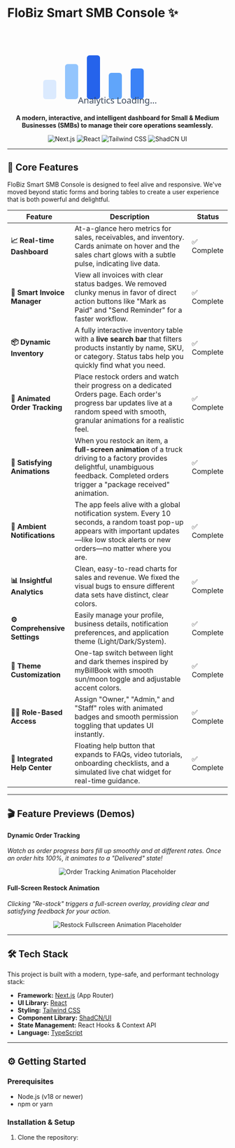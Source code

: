 # FloBiz Smart SMB Console ✨

<p align="center">
  <!-- Animated SVG: Pulsing Dashboard Analytics Bars -->
  <svg width="400" height="180" viewBox="0 0 400 180" fill="none" xmlns="http://www.w3.org/2000/svg">
    <rect x="30" y="120" width="30" height="40" rx="6" fill="#DBEAFE">
      <animate attributeName="y" values="120;60;120" dur="2s" repeatCount="indefinite"/>
      <animate attributeName="height" values="40;100;40" dur="2s" repeatCount="indefinite"/>
    </rect>
    <rect x="80" y="80" width="30" height="80" rx="6" fill="#93C5FD">
      <animate attributeName="y" values="80;40;80" dur="2s" repeatCount="indefinite" begin="0.2s"/>
      <animate attributeName="height" values="80;120;80" dur="2s" repeatCount="indefinite" begin="0.2s"/>
    </rect>
    <rect x="130" y="60" width="30" height="100" rx="6" fill="#2563EB">
      <animate attributeName="y" values="60;30;60" dur="2s" repeatCount="indefinite" begin="0.4s"/>
      <animate attributeName="height" values="100;130;100" dur="2s" repeatCount="indefinite" begin="0.4s"/>
    </rect>
    <rect x="180" y="100" width="30" height="60" rx="6" fill="#60A5FA">
      <animate attributeName="y" values="100;80;100" dur="2s" repeatCount="indefinite" begin="0.6s"/>
      <animate attributeName="height" values="60;80;60" dur="2s" repeatCount="indefinite" begin="0.6s"/>
    </rect>
    <rect x="230" y="90" width="30" height="70" rx="6" fill="#3B82F6">
      <animate attributeName="y" values="90;40;90" dur="2s" repeatCount="indefinite" begin="0.8s"/>
      <animate attributeName="height" values="70;120;70" dur="2s" repeatCount="indefinite" begin="0.8s"/>
    </rect>
    <text x="200" y="170" font-size="20" text-anchor="middle" fill="#334155" font-family="Segoe UI, Arial, sans-serif">
      Analytics Loading...
      <animate attributeName="opacity" values="1;0.5;1" dur="1.2s" repeatCount="indefinite"/>
    </text>
  </svg>
</p>

<p align="center">
  <strong>A modern, interactive, and intelligent dashboard for Small & Medium Businesses (SMBs) to manage their core operations seamlessly.</strong>
</p>

<p align="center">
  <img alt="Next.js" src="https://img.shields.io/badge/Next.js-15.x-black?style=for-the-badge&logo=next.js">
  <img alt="React" src="https://img.shields.io/badge/React-18.x-blue?style=for-the-badge&logo=react">
  <img alt="Tailwind CSS" src="https://img.shields.io/badge/Tailwind_CSS-3.x-38B2AC?style=for-the-badge&logo=tailwind-css">
  <img alt="ShadCN UI" src="https://img.shields.io/badge/ShadCN/UI-blueviolet?style=for-the-badge&logo=shadcn-ui&logoColor=white">
</p>

---

## 🚀 Core Features

FloBiz Smart SMB Console is designed to feel alive and responsive. We've moved beyond static forms and boring tables to create a user experience that is both powerful and delightful.

| Feature                        | Description                                                                                                                                                                            | Status      |
|-------------------------------|----------------------------------------------------------------------------------------------------------------------------------------------------------------------------------------|-------------|
| **📈 Real-time Dashboard**     | At-a-glance hero metrics for sales, receivables, and inventory. Cards animate on hover and the sales chart glows with a subtle pulse, indicating live data.                           | ✅ Complete |
| **🧾 Smart Invoice Manager**   | View all invoices with clear status badges. We removed clunky menus in favor of direct action buttons like "Mark as Paid" and "Send Reminder" for a faster workflow.                    | ✅ Complete |
| **📦 Dynamic Inventory**       | A fully interactive inventory table with a **live search bar** that filters products instantly by name, SKU, or category. Status tabs help you quickly find what you need.             | ✅ Complete |
| **🚚 Animated Order Tracking** | Place restock orders and watch their progress on a dedicated Orders page. Each order's progress bar updates live at a random speed with smooth, granular animations for a realistic feel.| ✅ Complete |
| **🎉 Satisfying Animations**   | When you restock an item, a **full-screen animation** of a truck driving to a factory provides delightful, unambiguous feedback. Completed orders trigger a "package received" animation.| ✅ Complete |
| **🔔 Ambient Notifications**   | The app feels alive with a global notification system. Every 10 seconds, a random toast pop-up appears with important updates—like low stock alerts or new orders—no matter where you are.| ✅ Complete |
| **📊 Insightful Analytics**    | Clean, easy-to-read charts for sales and revenue. We fixed the visual bugs to ensure different data sets have distinct, clear colors.                                                  | ✅ Complete |
| **⚙️ Comprehensive Settings**  | Easily manage your profile, business details, notification preferences, and application theme (Light/Dark/System).                                                                     | ✅ Complete |
| **🎨 Theme Customization**     | One-tap switch between light and dark themes inspired by myBillBook with smooth sun/moon toggle and adjustable accent colors.                                                         | ✅ Complete |
| **🧑‍💻 Role-Based Access**      | Assign "Owner," "Admin," and "Staff" roles with animated badges and smooth permission toggling that updates UI instantly.                                                              | ✅ Complete |
| **📧 Integrated Help Center**  | Floating help button that expands to FAQs, video tutorials, onboarding checklists, and a simulated live chat widget for real-time guidance.                                           | ✅ Complete |

---

## 🎬 Feature Previews (Demos)

#### Dynamic Order Tracking  
*Watch as order progress bars fill up smoothly and at different rates. Once an order hits 100%, it animates to a "Delivered" state!*

<p align="center">
  <img src="https://placehold.co/600x300.png" alt="Order Tracking Animation Placeholder">
</p>

#### Full-Screen Restock Animation  
*Clicking "Re-stock" triggers a full-screen overlay, providing clear and satisfying feedback for your action.*

<p align="center">
  <img src="https://placehold.co/600x300.png" alt="Restock Fullscreen Animation Placeholder">
</p>

---

## 🛠️ Tech Stack

This project is built with a modern, type-safe, and performant technology stack:

- **Framework:** [Next.js](https://nextjs.org/) (App Router)  
- **UI Library:** [React](https://react.dev/)  
- **Styling:** [Tailwind CSS](https://tailwindcss.com/)  
- **Component Library:** [ShadCN/UI](https://ui.shadcn.com/)  
- **State Management:** React Hooks & Context API  
- **Language:** [TypeScript](https://www.typescriptlang.org/)  

---

## ⚙️ Getting Started

### Prerequisites

- Node.js (v18 or newer)  
- npm or yarn  

### Installation & Setup

1. Clone the repository:  
